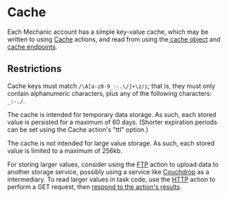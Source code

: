 # Cache

Each Mechanic account has a simple key-value cache, which may be written to using [Cache](../../core/actions/cache.md) actions, and read from using the[ cache object](../liquid/objects/cache.md) and [cache endpoints](endpoints.md).

## Restrictions

Cache keys must match `/\A[a-z0-9_:-.\/]+\z/i`; that is, they must only contain alphanumeric characters, plus any of the following characters: `_:-./`.

The cache is intended for temporary data storage. As such, each stored value is persisted for a maximum of 60 days. \(Shorter expiration periods can be set using the Cache action's "ttl" option.\)

The cache is not intended for large value storage. As such, each stored value is limited to a maximum of 256kb.

For storing larger values, consider using the [FTP](../../core/actions/ftp.md) action to upload data to another storage service, possibly using a service like [Couchdrop](https://couchdrop.io/) as a intermediary. To read larger values in task code, use the [HTTP](../../core/actions/http.md) action to perform a GET request, then [respond to the action's results](../../techniques/responding-to-action-results.md).  


